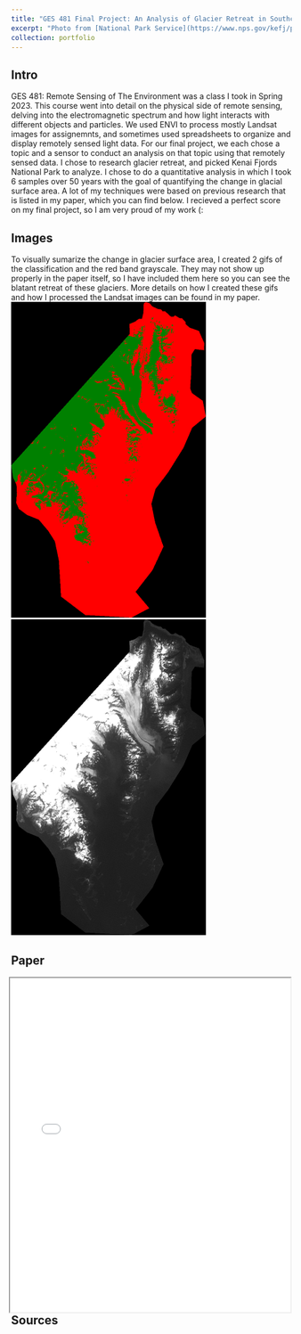```yaml
---
title: "GES 481 Final Project: An Analysis of Glacier Retreat in Southcentral Alaska using Remote Sensing Techniques"
excerpt: "Photo from [National Park Service](https://www.nps.gov/kefj/planyourvisit/bear-glacier-lagoon.htm)<br/><img src='/images/bear_glacier.jpg'>"
collection: portfolio
---
```

## **Intro**
GES 481: Remote Sensing of The Environment was a class I took in Spring 2023. This course went into detail on the physical side of remote sensing, delving into the electromagnetic spectrum and how light interacts with different objects and particles. We used ENVI to process mostly Landsat images for assignemnts, and sometimes used spreadsheets to organize and display remotely sensed light data. For our final project, we each chose a topic and a sensor to conduct an analysis on that topic using that remotely sensed data. I chose to research glacier retreat, and picked Kenai Fjords National Park to analyze. I chose to do a quantitative analysis in which I took 6 samples over 50 years with the goal of quantifying the change in glacial surface area. A lot of my techniques were based on previous research that is listed in my paper, which you can find below. I recieved a perfect score on my final project, so I am very proud of my work (:

## **Images**
To visually sumarize the change in glacier surface area, I created 2 gifs of the classification and the red band grayscale. They may not show up properly in the paper itself, so I have included them here so you can see the blatant retreat of these glaciers. More details on how I created these gifs and how I processed the Landsat images can be found in my paper.
<img src='/images/classifications.gif' width="350">
<img src='/images/redgrayscale.gif' width="350">


## **Paper**
  <iframe
      src="/files/481_finalpaper_johnson.pdf"
      width="100%"
      height="600px"
      loading="lazy"
      title="PDF-file"
      style="float:right"
  ></iframe>

## **Sources**

